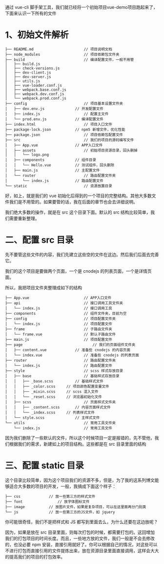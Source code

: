 通过 vue-cli 脚手架工具，我们就已经将一个初始项目vue-demo项目跑起来了，下面来认识一下所有的文件

# 1、初始文件解析

    ├── README.md                       // 项目说明文档
    ├── node_modules                    // 项目依赖包文件夹
    ├── build                           // 编译配置文件，一般不用管
    │   ├── build.js
    │   ├── check-versions.js
    │   ├── dev-client.js
    │   ├── dev-server.js
    │   ├── utils.js
    │   ├── vue-loader.conf.js
    │   ├── webpack.base.conf.js
    │   ├── webpack.dev.conf.js
    │   └── webpack.prod.conf.js
    ├── config                          // 项目基本设置文件夹
    │   ├── dev.env.js              // 开发配置文件
    │   ├── index.js                    // 配置主文件
    │   └── prod.env.js             // 编译配置文件
    ├── index.html                      // 项目入口文件
    ├── package-lock.json           // npm5 新增文件，优化性能
    ├── package.json                    // 项目依赖包配置文件
    ├── src                             // 我们的项目的源码编写文件
    │   ├── App.vue                 // APP入口文件
    │   ├── assets                      // 初始项目资源目录，回头删掉
    │   │   └── logo.png
    │   ├── components              // 组件目录
    │   │   └── Hello.vue           // 测试组件，回头删除
    │   ├── main.js                 // 主配置文件
    │   └── router                      // 路由配置文件夹
    │       └── index.js            // 路由配置文件
    └── static                          // 资源放置目录

好，如上，就是我们的 vue 初始化后得到的一个项目的完整结构。其他大多数文件我们是不用管的。如果要管的话，我在后面的章节也会去详细说明。

我们绝大多数的操作，就是在 src 这个目录下面。默认的 src 结构比较简单，我们需要重新整理。

# 二、配置 src 目录

先不要管这些文件的内容，我们先建立这些空的文件在这边。然后我们后面去完善它。

我们的这个项目是要做两个页面，一个是 cnodejs 的列表页面，一个是详情页面。

所以，我把项目文件夹整理成如下的结构

    ├── App.vue                         // APP入口文件
    ├── api                             // 接口调用工具文件夹
    │   └── index.js                    // 接口调用工具
    ├── components                      // 组件文件夹，目前为空
    ├── config                          // 项目配置文件夹
    │   └── index.js                    // 项目配置文件
    ├── frame                           // 子路由文件夹
    │   └── frame.vue                   // 默认子路由文件
    ├── main.js                         // 项目配置文件
    ├── page                                // 我们的页面组件文件夹
    │   ├── content.vue             // 准备些 cnodejs 的内容页面
    │   └── index.vue                   // 准备些 cnodejs 的列表页面
    ├── router                          // 路由配置文件夹
    │   └── index.js                    // 路由配置文件
    ├── style                           // scss 样式存放目录
    │   ├── base                        // 基础样式存放目录
    │   │   ├── _base.scss          // 基础样式文件
    │   │   ├── _color.scss     // 项目颜色配置变量文件
    │   │   ├── _mixin.scss     // scss 混入文件
    │   │   └── _reset.scss     // 浏览器初始化文件
    │   ├── scss                        // 页面样式文件夹
    │   │   ├── _content.scss       // 内容页面样式文件
    │   │   └── _index.scss     // 列表样式文件
    │   └── style.scss              // 主样式文件
    └── utils                           // 常用工具文件夹
        └── index.js                    // 常用工具文件
        
 因为我们删除了一些默认的文件，所以这个时候项目一定是报错的，先不管他，我们根据我们的需求，新建如上的项目结构。这些都是在 src 目录里面的结构
 
 
 # 三、配置 static 目录
 
 这个目录比较简单，因为这个项目我们的资源不多，但是，为了我的这系列博文能够适合大多数的项目的开发，一般，我搞成下面这个样子：
 
    ├── css             // 放一些第三方的样式文件
    ├── font                // 放字体图标文件
    ├── image           // 放图片文件，如果是复杂项目，可以在这里面再分门别类
    └── js              // 放一些第三方的JS文件，如 jquery

你可能很奇怪，我们不是把样式和 JS 都写到里面去么，为什么还要在这边放呢？

因为，如果是放在 src 目录里面，则每次打包的时候，都需要打包的。这回增加我们的打包项目的时间长度。而且，一些地方放的文件，我们一般是不会去修改的，也没必要 npm 安装，直接引用就好了。你可以根据自己的情况，对这些可以不进行打包而直接引用的文件提炼出来，放在资源目录里面直接调用，这样会大大的提高我们的项目的打包效率。
